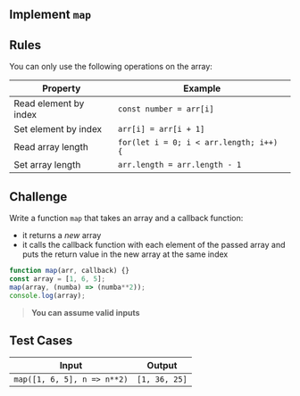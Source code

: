 Implement `map`
---

## Rules

You can only use the following operations on the array:

Property | Example
---|---
Read element by index | `const number = arr[i]`
Set element by index | `arr[i] = arr[i + 1]`
Read array length | `for(let i = 0; i < arr.length; i++) {`
Set array length | `arr.length = arr.length - 1`

## Challenge

Write a function `map` that takes an array and a callback function:
- it returns a _new_ array
- it calls the callback function with each element of the passed array and puts the return value in the new array at the same index

```js
function map(arr, callback) {}
const array = [1, 6, 5];
map(array, (numba) => (numba**2));
console.log(array);
```

> **You can assume valid inputs**

## Test Cases

Input | Output
---|---
`map([1, 6, 5], n => n**2)` | `[1, 36, 25]`